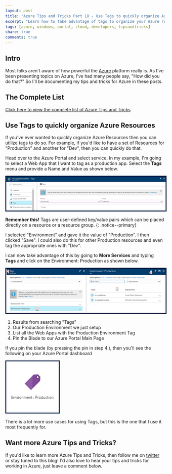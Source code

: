```yaml
---
layout: post
title: "Azure Tips and Tricks Part 18 - Use Tags to quickly organize Azure Resources"
excerpt: "Learn how to take advantage of tags to organize your Azure resources"
tags: [azure, windows, portal, cloud, developers, tipsandtricks]
share: true
comments: true
---
```


## Intro

Most folks aren't aware of how powerful the [Azure](http://www.azure.com) platform really is. As I've been presenting topics on Azure, I've had many people say, "How did you do that?" So I'll be documenting my tips and tricks for Azure in these posts.

## The Complete List

[Click here to view the complete list of Azure Tips and Tricks ](https://michaelcrump.net/azure-tips-and-tricks-complete-list/)

## Use Tags to quickly organize Azure Resources

If you've ever wanted to quickly organize Azure Resources then you can utilize tags to do so. For example, if you'd like to have a set of Resources for "Production" and another for "Dev", then you can quickly do that. 

Head over to the Azure Portal and select service. In my example, I'm going to select a Web App that I want to tag as a production app. Select the **Tags** menu and provide a Name and Value as shown below.  

<img style="border:3px solid #021a40" src="/files/azuretag1.png">

**Remember this!** Tags are user-defined key/value pairs which can be placed directly on a resource or a resource group.
{: .notice--primary}

I selected "Environment" and gave it the value of "Production". I then clicked "Save". I could also do this for other Production resources and even tag the appropriate ones with "Dev".

I can now take advantage of this by going to **More Services** and typing **Tags** and click on the Environment: Production as shown below. 

<img style="border:3px solid #021a40" src="/files/azuretag2.png">

1. Results from searching "Tags"
2. Our Production Environment we just setup
3. List all the Web Apps with the Production Environment Tag
4. Pin the Blade to our Azure Portal Main Page

If you pin the blade (by pressing the pin in step 4.), then you'll see the following on your Azure Portal dashboard

<img style="border:3px solid #021a40" src="/files/azuretag3.png">

There is a lot more use cases for using Tags, but this is the one that I use it most frequently for. 

## Want more Azure Tips and Tricks?

If you'd like to learn more Azure Tips and Tricks, then follow me on [twitter](http://twitter.com/mbcrump) or stay tuned to this blog! I'd also love to hear your tips and tricks for working in Azure, just leave a comment below. 